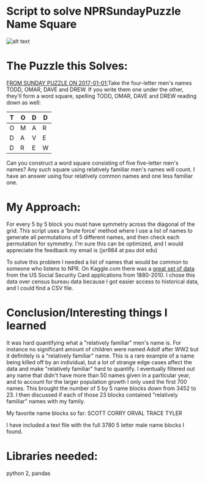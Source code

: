 # Script to solve NPRSundayPuzzle Name Square

![alt text][logo]

[logo]: http://media.npr.org/assets/img/2016/12/30/sundaypuzzle-widecrop-4707696fb94c18e9b9d8928c5b3bb4e53d316229-s1600-c85.jpg "The awesome Sunday Puzzle From NPR"

# The Puzzle this Solves:
[FROM SUNDAY PUZZLE ON 2017-01-01:](http://www.npr.org/2017/01/01/507567187/for-this-puzzling-retrospective-on-2016-youll-need-a-set-of-speakers)Take the four-letter men's names TODD, OMAR, DAVE and DREW. If you write them one under the other, they'll form a word square, spelling TODD, OMAR, DAVE and DREW reading down as well:

| T  | O | D | D |
| ------------- | ------------- |------------- | ------------- |
| O  | M  | A  | R |
| D  | A  | V  | E  |
| D  | R  | E  | W  |

Can you construct a word square consisting of five five-letter men's names? Any such square using relatively familiar men's names will count. I have an answer using four relatively common names and one less familiar one.

# My Approach:
For every 5 by 5 block you must have symmetry across the diagonal of the grid.  This script uses a 'brute force' method where I use a list of names to generate all permutations of 5 different names, and then check each permutation for symmetry.  I'm sure this can be optimized, and I would appreciate the feedback my email is (jxr984 at psu dot edu)

To solve this problem I needed a list of names that would be common to someone who listens to NPR.  On Kaggle.com there was a [great set of data](https://www.kaggle.com/kaggle/us-baby-names) from the US Social Security Card applications from 1880-2010.  I chose this data over census bureau data because I got easier access to historical data, and I could find a CSV file.

# Conclusion/Interesting things I learned
It was hard quantifying what a "relatively familiar" men's name is.  For instance no significant amount of children were named Adolf after WW2 but it definitely is a "relatively familiar" name.  This is a rare example of a name being killed off by an individual, but a lot of strange edge cases affect the data and make "relatively familiar" hard to quantify. I eventually filtered out any name that didn't have more than 50 names given in a particular year, and to account for the larger population growth I only used the first 700 names.  This brought the number of 5 by 5 name blocks down from 3452 to 23.  I then discussed if each of those 23 blocks contained "relatively familiar" names with my family.

My favorite name blocks so far:
SCOTT
CORRY
ORVAL
TRACE
TYLER

I have included a text file with the full 3780 5 letter male name blocks I found.  

# Libraries needed:
python 2, 
pandas
